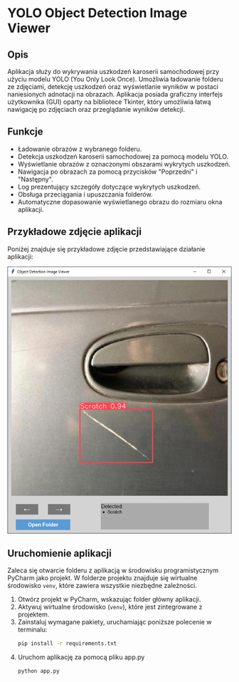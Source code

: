 # YOLO Object Detection Image Viewer

## Opis
Aplikacja służy do wykrywania uszkodzeń karoserii samochodowej przy użyciu modelu YOLO (You Only Look Once). Umożliwia ładowanie folderu ze zdjęciami, detekcję uszkodzeń oraz wyświetlanie wyników w postaci naniesionych adnotacji na obrazach. Aplikacja posiada graficzny interfejs użytkownika (GUI) oparty na bibliotece Tkinter, który umożliwia łatwą nawigację po zdjęciach oraz przeglądanie wyników detekcji.

## Funkcje
- Ładowanie obrazów z wybranego folderu.
- Detekcja uszkodzeń karoserii samochodowej za pomocą modelu YOLO.
- Wyświetlanie obrazów z oznaczonymi obszarami wykrytych uszkodzeń.
- Nawigacja po obrazach za pomocą przycisków "Poprzedni" i "Następny".
- Log prezentujący szczegóły dotyczące wykrytych uszkodzeń.
- Obsługa przeciągania i upuszczania folderów.
- Automatyczne dopasowanie wyświetlanego obrazu do rozmiaru okna aplikacji.

## Przykładowe zdjęcie aplikacji
Poniżej znajduje się przykładowe zdjęcie przedstawiające działanie aplikacji:

![Przykład aplikacji](../img/app_screen.png)

## Uruchomienie aplikacji
Zaleca się otwarcie folderu z aplikacją w środowisku programistycznym PyCharm jako projekt. W folderze projektu znajduje się wirtualne środowisko `venv`, które zawiera wszystkie niezbędne zależności.

1. Otwórz projekt w PyCharm, wskazując folder główny aplikacji.
2. Aktywuj wirtualne środowisko (`venv`), które jest zintegrowane z projektem.
3. Zainstaluj wymagane pakiety, uruchamiając poniższe polecenie w terminalu:
   ```bash
   pip install -r requirements.txt
   ```
4. Uruchom aplikację za pomocą pliku app.py
      ```bash
   python app.py
   ```
